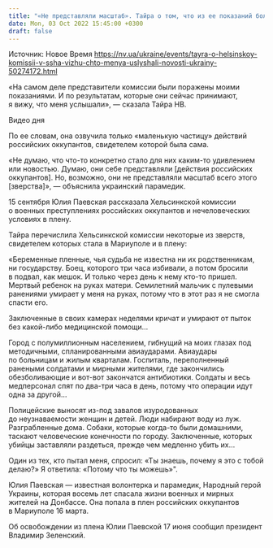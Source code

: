 ```yaml
---
title: "«Не представляли масштаб». Тайра о том, что из ее показаний больше всего впечатлило Хельсинкскую комиссию в США"
date: Mon, 03 Oct 2022 15:45:00 +0300
draft: false
---
```

Источник: Новое Время https://nv.ua/ukraine/events/tayra-o-helsinskoy-komissii-v-ssha-vizhu-chto-menya-uslyshali-novosti-ukrainy-50274172.html


«На самом деле представители комиссии были поражены моими показаниями. И по результатам, которые они сейчас принимают, я вижу, что меня услышали», — сказала Тайра НВ.

 Видео дня   

По ее словам, она озвучила только «маленькую частицу» действий российских оккупантов, свидетелем которой была сама.

«Не думаю, что что-то конкретно стало для них каким-то удивлением или новостью. Думаю, они себе представляли [действия российских оккупантов]. Но, возможно, они не представляли масштаб всего этого [зверства]», — объяснила украинский парамедик.

15 сентября Юлия Паевская рассказала Хельсинкской комиссии о военных преступлениях российских оккупантов и нечеловеческих условиях в плену.

 Тайра перечислила Хельсинкской комиссии некоторые из зверств, свидетелем которых стала в Мариуполе и в плену:

«Беременные пленные, чья судьба не известна ни их родственникам, ни государству. Боец, которого три часа избивали, а потом бросили в подвал, как мешок. И только через день к нему кто-то пришел. Мертвый ребенок на руках матери. Семилетний мальчик с пулевыми ранениями умирает у меня на руках, потому что в этот раз я не смогла спасти его.

Заключенные в своих камерах неделями кричат и умирают от пыток без какой-либо медицинской помощи…

Город с полумиллионным населением, гибнущий на моих глазах под методичными, спланированными авиаударами. Авиаудары по больницам и жилым кварталам. Госпиталь, переполненный ранеными солдатами и мирными жителями, где закончились обезболивающие и вот-вот закончатся антибиотики. Солдаты и весь медперсонал спят по два-три часа в день, потому что операции идут одна за другой…

Полицейские выносят из-под завалов изуродованных до неузнаваемости женщин и детей. Люди набирают воду из луж. Разграбленные дома. Собаки, которые когда-то были домашними, таскают человеческие конечности по городу. Заключенные, которых убийцы заставляли раздеться, прежде чем медленно убить их…

Один из тех, кто пытал меня, спросил: «Ты знаешь, почему я это с тобой делаю?» Я ответила: «Потому что ты можешь»".

Юлия Паевская — известная волонтерка и парамедик, Народный герой Украины, которая восемь лет спасала жизни военных и мирных жителей на Донбассе. Она попала в плен российских оккупантов в Мариуполе 16 марта.

Об освобождении из плена Юлии Паевской 17 июня сообщил президент Владимир Зеленский.
